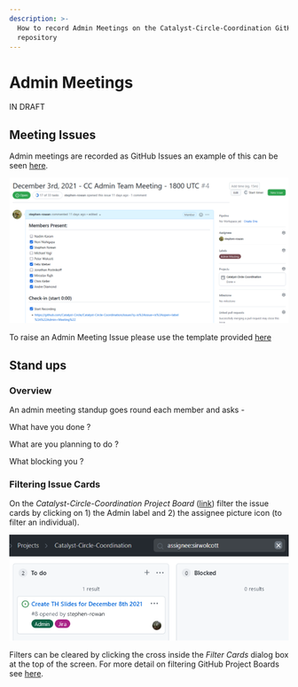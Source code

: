 ```yaml
---
description: >-
  How to record Admin Meetings on the Catalyst-Circle-Coordination GitHub
  repository
---
```


# Admin Meetings

IN DRAFT

## Meeting Issues

Admin meetings are recorded as GitHub Issues an example of this can be seen [here](https://github.com/Catalyst-Circle/Catalyst-Circle-Coordination/issues/4).

![](<../.gitbook/assets/Circle Admin Meetings.png>)

To raise an Admin Meeting Issue please use the template provided [here ](https://github.com/Catalyst-Circle/Catalyst-Circle-Coordination/issues/new/choose)

## Stand ups

### Overview

An admin meeting standup goes round each member and asks -

What have you done ?

What are you planning to do ?&#x20;

What blocking you ?

### Filtering Issue Cards

On the _Catalyst-Circle-Coordination Project Board_ ([link](https://github.com/Catalyst-Circle/Catalyst-Circle-Coordination/projects/1)) filter the issue cards by clicking on 1) the Admin label and 2) the assignee picture icon (to filter an individual).

![](../.gitbook/assets/2021-12-14.png)

Filters can be cleared by clicking the cross inside the _Filter Cards_ dialog box at the top of the screen. For more detail on filtering GitHub Project Boards see [here](https://docs.github.com/en/issues/organizing-your-work-with-project-boards/tracking-work-with-project-boards/filtering-cards-on-a-project-board).

